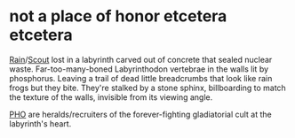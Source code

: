 # not a place of honor etcetera etcetera

[Rain](Rain.md)/[Scout](Scout.md) lost in a labyrinth carved out of concrete that sealed nuclear waste. Far-too-many-boned Labyrinthodon vertebrae in the walls lit by phosphorus. Leaving a trail of dead little breadcrumbs that look like rain frogs but they bite. They're stalked by a stone sphinx, billboarding to match the texture of the walls, invisible from its viewing angle.

[PHO](biodiesel-bikies.md) are heralds/recruiters of the forever-fighting gladiatorial cult at the labyrinth's heart.